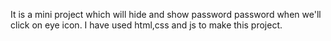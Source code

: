It is a mini project which will hide and show password password when we'll click on eye icon.
I have used html,css and js to make this project.
